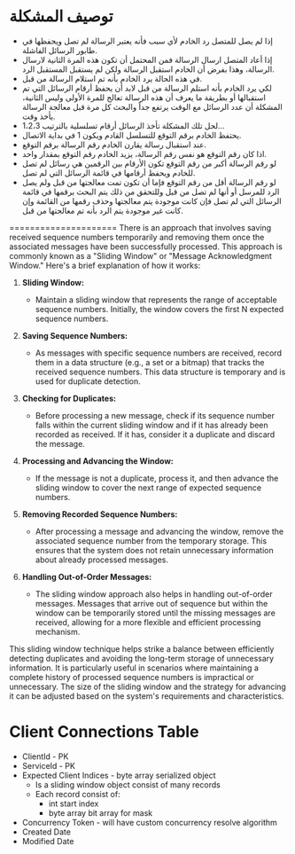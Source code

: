 ﻿# توصيف المشكلة
* إذا لم يصل للمتصل رد الخادم لأي سبب فأنه يعتبر الرسالة لم تصل ويحفظها في طابور الرسائل الفاشلة.
* إذا أعاد المتصل ارسال الرسالة فمن المحتمل أن تكون هذه المرة الثانية لارسال الرسالة، وهذا بفرض أن الخادم استقبل الرسالة ولكن لم يستقبل المستقبل الرد.
*  في هذه الحالة يرد الخادم بأنه تم استلام الرسالة من قبل.
* لكي يرد الخادم بأنه استلم الرسالة من قبل لابد أن يحفظ أرقام الرسائل التي تم استقبالها أو بطريقة ما يعرف أن هذه الرسالة تعالج للمرة الأولى وليس الثانية، المشكلة أن عدد الرسائل مع الوقت يرتفع جداً والبحث كل مرة قبل معالجة الرسالة يأخذ وقت.
* لحل تلك المشكلة تأخذ الرسائل أرقام تسلسلية بالترتيب 1،2،3...
* يحتفظ الخادم برقم التوقع للتسلسل القادم ويكون 1 في بداية الاتصال.
* عند استقبال رسالة يقارن الخادم رقم الرسالة برقم التوقع.
* اذا كان رقم التوقع هو نفس رقم الرسالة، يزيد الخادم رقم التوقع بمقدار واحد.
* لو رقم الرسالة أكبر من رقم التوقع تكون الأرقام بين الرقمين هي رسائل لم تصل للخادم ويحفظ أرقامها في قائمة الرسائل التي لم تصل.
* لو رقم الرسالة أقل من رقم التوقع فإما أن تكون تمت معالجتها من قبل ولم يصل الرد للمرسل أو أنها لم تصل من قبل وللتحقق من ذلك يتم البحث برقمها في قائمة الرسائل التي لم تصل فإن كانت موجودة يتم معالجتها وحذف رقمها من القائمة وإن كانت غير موجودة يتم الرد بأنه تم معالجتها من قبل.

=====================
There is an approach that involves saving received sequence numbers temporarily and removing them once the associated messages have been successfully processed. This approach is commonly known as a "Sliding Window" or "Message Acknowledgment Window." Here's a brief explanation of how it works:

1. **Sliding Window:**
   - Maintain a sliding window that represents the range of acceptable sequence numbers. Initially, the window covers the first N expected sequence numbers.

2. **Saving Sequence Numbers:**
   - As messages with specific sequence numbers are received, record them in a data structure (e.g., a set or a bitmap) that tracks the received sequence numbers. This data structure is temporary and is used for duplicate detection.

3. **Checking for Duplicates:**
   - Before processing a new message, check if its sequence number falls within the current sliding window and if it has already been recorded as received. If it has, consider it a duplicate and discard the message.

4. **Processing and Advancing the Window:**
   - If the message is not a duplicate, process it, and then advance the sliding window to cover the next range of expected sequence numbers.

5. **Removing Recorded Sequence Numbers:**
   - After processing a message and advancing the window, remove the associated sequence number from the temporary storage. This ensures that the system does not retain unnecessary information about already processed messages.

6. **Handling Out-of-Order Messages:**
   - The sliding window approach also helps in handling out-of-order messages. Messages that arrive out of sequence but within the window can be temporarily stored until the missing messages are received, allowing for a more flexible and efficient processing mechanism.

This sliding window technique helps strike a balance between efficiently detecting duplicates and avoiding the long-term storage of unnecessary information. It is particularly useful in scenarios where maintaining a complete history of processed sequence numbers is impractical or unnecessary. The size of the sliding window and the strategy for advancing it can be adjusted based on the system's requirements and characteristics.

# Client Connections Table
* ClientId - PK
* ServiceId - PK
* Expected Client Indices - byte array serialized object
	* Is a sliding window object consist of many records
	* Each record consist of:
		* int start index
		* byte array bit array for mask
* Concurrency Token - will have custom concurrency resolve algorithm
* Created Date
* Modified Date
